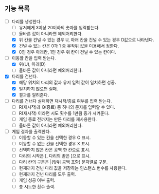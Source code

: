 ## 기능 목록
- [ ] 다리를 생성한다.
    - [ ] 유저에게 3이상 20이하의 숫자를 입력받는다.
    - [ ] 올바른 값이 아니라면 예외처리한다.
    - [x] 위 칸을 건널 수 있는 경우 U, 아래 칸을 건널 수 있는 경우 D값으로 나타낸다.
    - [x] 건널 수 있는 칸은 0과 1 중 무작위 값을 이용해서 정한다.
    - [x] 0인 경우 아래칸, 1인 경우 위 칸이 건널 수 있는 칸이다. 
- [ ] 이동할 칸을 입력 받는다.
    - [x] 위(U), 아래(D)
    - [ ] 올바른 값이 아니라면 예외처리한다.
- [x] 다리를 건넌다.
    - [x] 해당 위치의 다리의 값과 유저 입력 값이 일치하면 성공.
    - [x] 일치하지 않으면 실패.
    - [x] 결과를 알려준다.
- [ ] 다리를 건너다 실패하면 재시작/종료 여부를 입력 받는다.
    - [ ] R(재시작)과 Q(종료) 중 하나의 문자를 입력할 수 있다.
    - [ ] R(재시작) 이라면 시도 횟수를 1만큼 증가 시켜준다.
    - [ ] 게임 종료 전까지는 만든 다리를 재사용한다.
    - [ ] 올바른 값이 아니라면 예외처리한다.

- [ ] 게임 결과를 출력한다.
  - [ ] 이동할 수 있는 칸을 선택한 경우 O 표시.
  - [ ] 이동할 수 없는 칸을 선택한 경우 X 표시.
  - [ ] 선택하지 않은 칸은 공백 한 칸으로 표시.
  - [ ] 다리의 시작은 [, 다리의 끝은 ]으로 표시.
  - [ ] 다리 칸의 구분은 |(앞뒤 공백 포함) 문자열로 구분.
  - [ ] 현재까지 건넌 다리 값을 저장하는 인스턴스 변수를 사용한다.
  - [ ] 현재까지 건넌 다리를 모두 출력.
  - [ ] 게임 성공 여부 출력.
  - [ ] 총 시도한 횟수 출력. 
